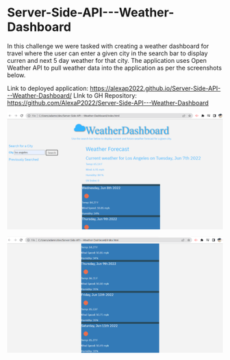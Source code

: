 # Server-Side-API---Weather-Dashboard
In this challenge we were tasked with creating a weather dashboard for travel where the user can enter a given city in the search bar to display curren and next 5 day weather for that city.  The application uses Open Weather API to pull weather data into the application as per the screenshots below.  

Link to deployed application: https://alexap2022.github.io/Server-Side-API---Weather-Dashboard/
LInk to GH Repository: https://github.com/AlexaP2022/Server-Side-API---Weather-Dashboard


![ScreenShot](screenshots/image%201.png)

![ScreenShot](screenshots/image%202.png)